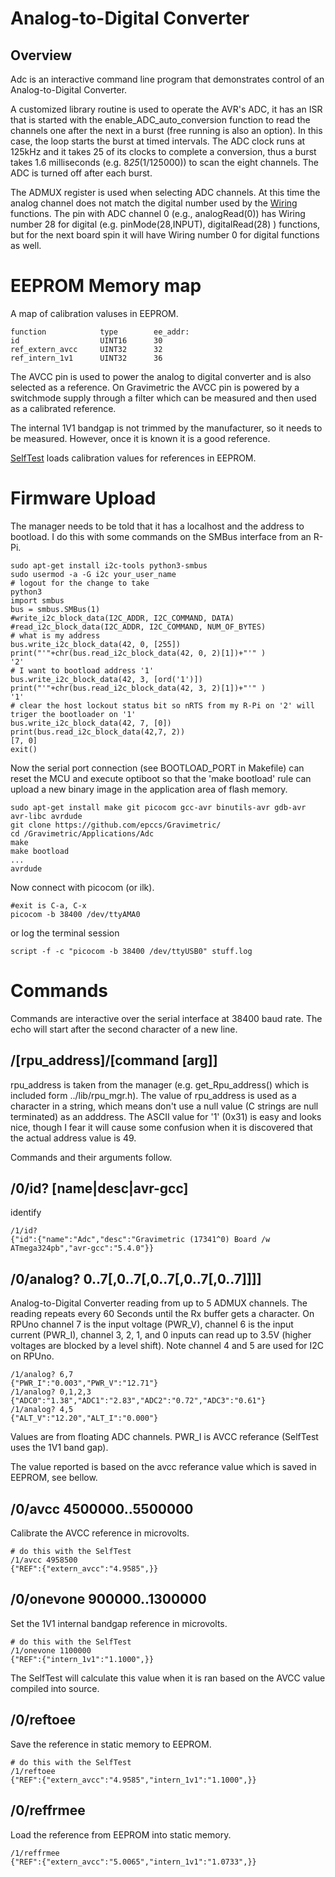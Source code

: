 # Analog-to-Digital Converter

## Overview

Adc is an interactive command line program that demonstrates control of an Analog-to-Digital Converter. 

A customized library routine is used to operate the AVR's ADC, it has an ISR that is started with the enable_ADC_auto_conversion function to read the channels one after the next in a burst (free running is also an option). In this case, the loop starts the burst at timed intervals. The ADC clock runs at 125kHz and it takes 25 of its clocks to complete a conversion, thus a burst takes 1.6 milliseconds (e.g. 8*25*(1/125000)) to scan the eight channels. The ADC is turned off after each burst.

The ADMUX register is used when selecting ADC channels. At this time the analog channel does not match the digital number used by the [Wiring] functions. The pin with ADC channel 0 (e.g., analogRead(0)) has Wiring number 28 for digital (e.g. pinMode(28,INPUT), digitalRead(28) ) functions, but for the next board spin it will have Wiring number 0 for digital functions as well.

[Wiring]: https://arduinohistory.github.io/


# EEPROM Memory map 

A map of calibration valuses in EEPROM. 

```
function            type        ee_addr:
id                  UINT16      30
ref_extern_avcc     UINT32      32
ref_intern_1v1      UINT32      36
```

The AVCC pin is used to power the analog to digital converter and is also selected as a reference. On Gravimetric the AVCC pin is powered by a switchmode supply through a filter which can be measured and then used as a calibrated reference.

The internal 1V1 bandgap is not trimmed by the manufacturer, so it needs to be measured. However, once it is known it is a good reference.

[SelfTest] loads calibration values for references in EEPROM.

[SelfTest]: https://github.com/epccs/Gravimetric/tree/master/Applications/SelfTest


# Firmware Upload

The manager needs to be told that it has a localhost and the address to bootload. I do this with some commands on the SMBus interface from an R-Pi.

``` 
sudo apt-get install i2c-tools python3-smbus
sudo usermod -a -G i2c your_user_name
# logout for the change to take
python3
import smbus
bus = smbus.SMBus(1)
#write_i2c_block_data(I2C_ADDR, I2C_COMMAND, DATA)
#read_i2c_block_data(I2C_ADDR, I2C_COMMAND, NUM_OF_BYTES)
# what is my address
bus.write_i2c_block_data(42, 0, [255])
print("'"+chr(bus.read_i2c_block_data(42, 0, 2)[1])+"'" )
'2'
# I want to bootload address '1'
bus.write_i2c_block_data(42, 3, [ord('1')])
print("'"+chr(bus.read_i2c_block_data(42, 3, 2)[1])+"'" )
'1'
# clear the host lockout status bit so nRTS from my R-Pi on '2' will triger the bootloader on '1'
bus.write_i2c_block_data(42, 7, [0])
print(bus.read_i2c_block_data(42,7, 2))
[7, 0]
exit()
```

Now the serial port connection (see BOOTLOAD_PORT in Makefile) can reset the MCU and execute optiboot so that the 'make bootload' rule can upload a new binary image in the application area of flash memory.

``` 
sudo apt-get install make git picocom gcc-avr binutils-avr gdb-avr avr-libc avrdude
git clone https://github.com/epccs/Gravimetric/
cd /Gravimetric/Applications/Adc
make
make bootload
...
avrdude
``` 

Now connect with picocom (or ilk).


``` 
#exit is C-a, C-x
picocom -b 38400 /dev/ttyAMA0
``` 

or log the terminal session

``` 
script -f -c "picocom -b 38400 /dev/ttyUSB0" stuff.log
``` 


# Commands

Commands are interactive over the serial interface at 38400 baud rate. The echo will start after the second character of a new line. 


## /\[rpu_address\]/\[command \[arg\]\]

rpu_address is taken from the manager (e.g. get_Rpu_address() which is included form ../lib/rpu_mgr.h). The value of rpu_address is used as a character in a string, which means don't use a null value (C strings are null terminated) as an adddress. The ASCII value for '1' (0x31) is easy and looks nice, though I fear it will cause some confusion when it is discovered that the actual address value is 49.

Commands and their arguments follow.


## /0/id? \[name|desc|avr-gcc\]

identify 

``` 
/1/id?
{"id":{"name":"Adc","desc":"Gravimetric (17341^0) Board /w ATmega324pb","avr-gcc":"5.4.0"}}
```

##  /0/analog? 0..7\[,0..7\[,0..7\[,0..7\[,0..7\]\]\]\]    

Analog-to-Digital Converter reading from up to 5 ADMUX channels. The reading repeats every 60 Seconds until the Rx buffer gets a character. On RPUno channel 7 is the input voltage (PWR_V), channel 6 is the input current (PWR_I), channel 3, 2,  1, and 0 inputs can read up to 3.5V (higher voltages are blocked by a level shift).  Note channel 4 and 5 are used for I2C on RPUno.

``` 
/1/analog? 6,7
{"PWR_I":"0.003","PWR_V":"12.71"}
/1/analog? 0,1,2,3
{"ADC0":"1.38","ADC1":"2.83","ADC2":"0.72","ADC3":"0.61"}
/1/analog? 4,5
{"ALT_V":"12.20","ALT_I":"0.000"}
```

Values are from floating ADC channels. PWR_I is AVCC referance (SelfTest uses the 1V1 band gap).

The value reported is based on the avcc referance value which is saved in EEPROM, see bellow.


##  /0/avcc 4500000..5500000

Calibrate the AVCC reference in microvolts.

``` 
# do this with the SelfTest
/1/avcc 4958500
{"REF":{"extern_avcc":"4.9585",}}
``` 


##  /0/onevone 900000..1300000

Set the 1V1 internal bandgap reference in microvolts.

```
# do this with the SelfTest
/1/onevone 1100000
{"REF":{"intern_1v1":"1.1000",}}
``` 

The SelfTest will calculate this value when it is ran based on the AVCC value compiled into source.


##  /0/reftoee

Save the reference in static memory to EEPROM.

```
# do this with the SelfTest
/1/reftoee
{"REF":{"extern_avcc":"4.9585","intern_1v1":"1.1000",}}
```


##  /0/reffrmee

Load the reference from EEPROM into static memory.

```
/1/reffrmee
{"REF":{"extern_avcc":"5.0065","intern_1v1":"1.0733",}}
```

